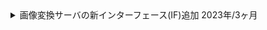 <details>
  <summary>
    画像変換サーバの新インターフェース(IF)追加
    <span>2023年/3ヶ月</span>
  </summary>
  <div>
    <ul>
      <li><strong>カテゴリ:</strong> <span>webサービス</span> <span>自社</span></li>
      <li><strong>担当工程:</strong> <span>コーディング</span> <span>テスト</span> <span>運用/保守</span></li>
      <li><strong>職種・役割:</strong> <span>バックエンド</span> <span>インフラ</span></li>
      <li><strong>使用技術:</strong> <span>Java</span> <span>Spring Boot</span> <span>PostgreSQL</span> <span>Docker</span> <span>Datadog</span> <span>GitHub</span> <span>GitHub Actions</span> <span>Terraform</span> <span>CI/CD</span> <span>AWS</span> <span>E2E</span></li>
  </div>
  <div class="markdown-content">
    ## プロジェクト概要

    画像変換サーバの新インターフェース(IF)追加

    ## チーム情報

    チーム人数：3名

    ## 開発・実装内容

    ### 【概要】

    画像変換サーバに他社向けの新インターフェース(IF)を追加し、システム利用者の増加に対応するためのインフラ構築と修正を行った。

    ### 【内容】

    他社向けの新IFを追加することで、システムの利用者を増加させ、負荷に耐えられるインフラを構築。<br/>Terraformを用いてAWS環境を修正し、詳細設計に基づき実装およびE2Eテストを行った。

    ### 【課題・問題点】

    - 新IFの追加によるシステム利用者増加に対応するため、インフラの拡張と負荷対応が必要。
    - 厳しい納期の中で高品質なコードを提供し、レビュー効率を高める必要があった。

    ### 【使用した技術】

    - **Terraform**: AWS環境を構築・修正し、スケーラブルなインフラを整備。
    - **詳細設計**: 先輩エンジニアの設計をもとに、具体的な実装計画を立案。
    - **実装**: Spring Bootを用いて新IFを実装し、必要なテストコードを作成。
    - **E2Eテスト**: システム全体の動作確認を行い、品質を確保。
    - **プルリクエスト管理**: 納期が厳しい中、プルリクエストを細かく分けることでレビューの負担を軽減し、開発効率を向上。

    ### 【成果】

    - 他社向けの新IF追加により、システムの利用者が増加し、収益の向上に貢献。
    - スケーラブルなインフラを構築することで、利用者増加に伴う負荷に対応。
    - 厳しい納期内に高品質な機能をリリースし、開発効率の向上を実現。

    ## 使用技術（まとめ）

    - **プログラミング言語**: Java
    - **データベース**: PostgreSQL
    - **インフラ**: AWS
    - **フレームワーク**: Spring Boot
    - **コンテナ**: Docker
    - **インフラ構築ツール**: Terraform
    - **CI/CD**: GitHub Actions
    - **バージョン管理**: Git, GitHub
    - **監視ツール**: Mackerel, Datadog, Twilio
    - **IDE**: IntelliJ
  </div>
</details>
